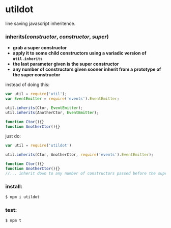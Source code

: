 # utildot
line saving javascript inheritence.

### inherits(*constructor*, *constructor*, *super*)

* <strong>grab a super constructor</strong>
* <strong>apply it to some child constructors using a variadic version of `util.inherits`</strong>
* <strong>the last parameter given is the super constructor</strong>
* <strong>any number of constructors given sooner inherit from a prototype of the super constructor</strong>

instead of doing this:

```js
var util = require('util');
var EventEmitter = require('events').EventEmitter;

util.inherits(Ctor, EventEmitter);
util.inherits(AnotherCtor, EventEmitter);

function Ctor(){}
function AnotherCtor(){}
```

just do:

```js
var util = require('utildot')

util.inherits(Ctor, AnotherCtor, require('events').EventEmitter);

function Ctor(){}
function AnotherCtor(){}
//... inherit down to any number of constructors passed before the superCtor
```

### install:

```bash
$ npm i utildot
```

### test:

```bash
$ npm t
```
